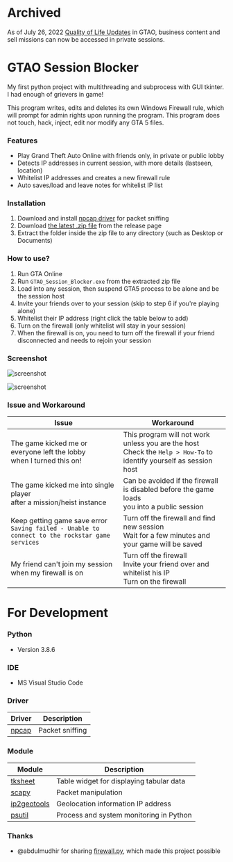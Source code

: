 # Archived
As of July 26, 2022 [Quality of Life Updates](https://support.rockstargames.com/articles/8090412952339/GTAV-Title-Update-1-61-Notes-PS4-PS5-Xbox-One-Xbox-Series-X-S-PC) in GTAO, business content and sell missions can now be accessed in private sessions.

# GTAO Session Blocker
My first python project with multithreading and subprocess with GUI tkinter.
I had enough of grievers in game!

This program writes, edits and deletes its own Windows Firewall rule, which will prompt for admin rights upon running the program.
This program does not touch, hack, inject, edit nor modify any GTA 5 files. 

### Features
* Play Grand Theft Auto Online with friends only, in private or public lobby
* Detects IP addresses in current session, with more details (lastseen, location)
* Whitelist IP addresses and creates a new firewall rule
* Auto saves/load and leave notes for whitelist IP list

### Installation
1. Download and install [npcap driver](https://nmap.org/npcap/) for packet sniffing
2. Download [the latest .zip file](https://github.com/fscene8/GTAO_Session_Blocker/releases) from the release page
3. Extract the folder inside the zip file to any directory (such as Desktop or Documents)

### How to use?
1. Run GTA Online
2. Run `GTAO_Session_Blocker.exe` from the extracted zip file
3. Load into any session, then suspend GTA5 process to be alone and be the session host
4. Invite your friends over to your session (skip to step 6 if you're playing alone)
5. Whitelist their IP address (right click the table below to add)
6. Turn on the firewall (only whitelist will stay in your session)
7. When the firewall is on, you need to turn off the firewall if your friend disconnected and needs to rejoin your session

### Screenshot
![screenshot](https://cdn.discordapp.com/attachments/489078888648015892/889070243178229770/Capture.PNG)

![screenshot](https://cdn.discordapp.com/attachments/489078888648015892/889070517917737001/Capture.PNG)

### Issue and Workaround
| Issue | Workaround |
|-------------|------------------------------------------|
| The game kicked me or everyone left the lobby<br> when I turned this on!  | This program will not work unless you are the host<br>Check the `Help > How-To` to identify yourself as session host |
| The game kicked me into single player<br>after a mission/heist instance | Can be avoided if the firewall is disabled before the game loads<br>you into a public session |
| Keep getting game save error<br>`Saving failed - Unable to connect to the rockstar game services` | Turn off the firewall and find new session<br>Wait for a few minutes and your game will be saved |
| My friend can't join my session when my firewall is on | Turn off the firewall<br>Invite your friend over and whitelist his IP<br>Turn on the firewall |

# For Development 

### Python
- Version 3.8.6

### IDE
- MS Visual Studio Code

### Driver
| Driver | Description |
|----|---|
| [npcap](https://nmap.org/npcap/) | Packet sniffing |

### Module

| Module | Description |
|-------------|------------------------------------------|
| [tksheet](https://github.com/ragardner/tksheet) | Table widget for displaying tabular data |
| [scapy](https://github.com/secdev/scapy) | Packet manipulation |
| [ip2geotools](https://github.com/tomas-net/ip2geotools) | Geolocation information IP address |
| [psutil](https://github.com/giampaolo/psutil) | Process and system monitoring in Python |

### Thanks
* @abdulmudhir for sharing [firewall.py](https://github.com/AbdulMudhir/GTA_V_Firewall_Public_Online/blob/master/firewall.py), which made this project possible
